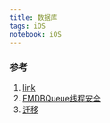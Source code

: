 ```yaml
---
title: 数据库
tags: iOS
notebook: iOS 
---
```


### 参考

1. [link](https://blog.devtang.com/2012/04/22/use-fmdb/)
2. [FMDBQueue线程安全](https://crmo.github.io/2019/01/28/%E4%BB%8EFMDB%E7%BA%BF%E7%A8%8B%E5%AE%89%E5%85%A8%E9%97%AE%E9%A2%98%E8%AF%B4%E8%B5%B7/)
3. [迁移](https://www.jianshu.com/p/66bc680c4360)
